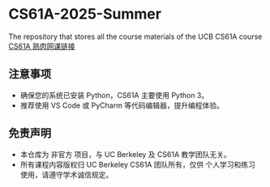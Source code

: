 # CS61A-2025-Summer
The repository that stores all the course materials of the UCB CS61A course
[CS61A 熟肉网课链接](https://www.bilibili.com/video/BV1sy411z7nA/?spm_id_from=333.337.search-card.all.click)
## 注意事项
- 确保您的系统已安装 Python，CS61A 主要使用 Python 3。
- 推荐使用 VS Code 或 PyCharm 等代码编辑器，提升编程体验。
## 免责声明
- 本仓库为 非官方 项目，与 UC Berkeley 及 CS61A 教学团队无关。
- 所有课程内容版权归 UC Berkeley CS61A 团队所有，仅供 个人学习和练习 使用，请遵守学术诚信规定。
